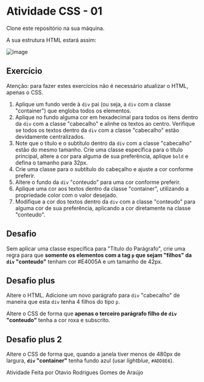 # Atividade CSS - 01

Clone este repositório na sua máquina.

A sua estrutura HTML estará assim:

![image](https://github.com/user-attachments/assets/5d9328b2-fbaa-452b-b3eb-e1ef41eb7c65)


## Exercício

Atenção: para fazer estes exercícios não é necessário atualizar o HTML, apenas o CSS.

1. Aplique um fundo verde à <code>div</code> pai (ou seja, a <code>div</code> com a classe "container") que engloba todos os elementos.
1. Aplique no fundo alguma cor em hexadecimal para todos os itens dentro da <code>div</code> com a classe "cabecalho" e alinhe os textos ao centro. Verifique se todos os textos dentro da <code>div</code> com a classe "cabecalho" estão devidamente centralizados.
1. Note que o título e o subtítulo dentro da <code>div</code> com a classe "cabecalho" estão do mesmo tamanho. Crie uma classe específica para o título principal, altere a cor para alguma de sua preferência, aplique <code>bold</code> e defina o tamanho para 32px.
1. Crie uma classe para o subtítulo do cabeçalho e ajuste a cor conforme preferir.
1. Altere o fundo da <code>div</code> "conteudo" para uma cor conforme preferir.
1. Aplique uma cor aos textos dentro da classe "container", utilizando a propriedade color com o valor desejado.
1. Modifique a cor dos textos dentro da <code>div</code> com a classe "conteudo" para alguma cor de sua preferência, aplicando a cor diretamente na classe "conteudo".

## Desafio

Sem aplicar uma classe específica para "Título do Parágrafo", crie uma regra para que **somente os elementos com a tag <code>p</code> que sejam "filhos" da <code>div</code> "conteudo"** tenham cor #E4005A e um tamanho de 42px.

## Desafio plus

Altere o HTML. Adicione um novo parágrafo para <code>div</code> "cabecalho" de maneira que esta <code>div</code> tenha 4 filhos do tipo <code>p</code>.

Altere o CSS de forma que **apenas o terceiro parágrafo filho de <code>div</code> "conteudo"** tenha a cor roxa e subscrito.

## Desafio plus 2

Altere o CSS de forma que, quando a janela tiver menos de 480px de largura, **<code>div</code> "container"** tenha fundo azul (usar *lightblue*, <code>#ADD8E6</code>).


Atividade Feita por Otavio Rodrigues Gomes de Araújo




